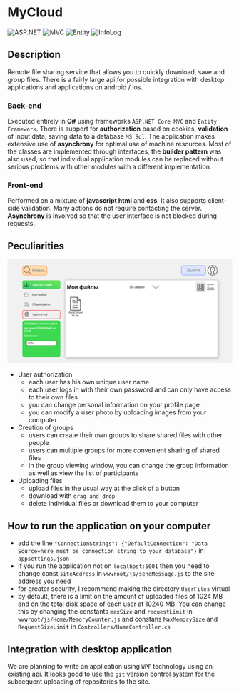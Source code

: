 # MyCloud
![ASP.NET](https://img.shields.io/badge/ASP.NET%20Core-5.0-informational)
![MVC](https://img.shields.io/badge/MVC%20Framework-5.0-informational)
![Entity](https://img.shields.io/badge/Entity%20Framework-6.0-brightgreen)
![InfoLog](https://img.shields.io/badge/InfoLog-1.0.0-orange)
## Description
Remote file sharing service that allows you to quickly download, save and group files. 
There is a fairly large api for possible integration with desktop applications and applications on android / ios.
### Back-end
Executed entirely in **C#** using frameworks `ASP.NET Core MVC` and `Entity Framework`.
There is support for **authorization** based on cookies, **validation** of input data, saving data to a database `MS Sql`.
The application makes extensive use of **asynchrony** for optimal use of machine resources.
Most of the classes are implemented through interfaces, the **builder pattern** was also used, so that individual application modules can be replaced without serious problems with other modules with a different implementation.
### Front-end
Performed on a mixture of **javascript html** and **css**. 
It also supports client-side validation. Many actions do not require contacting the server.
**Asynchrony** is involved so that the user interface is not blocked during requests.
## Peculiarities
![screenMainPage](https://github.com/KorablikDimak/MyCloud/raw/master/screenMainPage.png)
- User authorization
  - each user has his own unique user name
  - each user logs in with their own password and can only have access to their own files
  - you can change personal information on your profile page
  - you can modify a user photo by uploading images from your computer
- Creation of groups
  - users can create their own groups to share shared files with other people
  - users can multiple groups for more convenient sharing of shared files
  - in the group viewing window, you can change the group information as well as view the list of participants
- Uploading files
  - upload files in the usual way at the click of a button
  - download with `drag and drop`
  - delete individual files or download them to your computer
## How to run the application on your computer
- add the line `"ConnectionStrings": {"DefaultConnection": "Data Source=here must be connection string to your database"}` in `appsettings.json`
- if you run the application not on `localhost:5001` then you need to change const `siteAddress` in `wwwroot/js/sendMessage.js` to the site address you need
- for greater security, I recommend making the directory `UserFiles` virtual
- by default, there is a limit on the amount of uploaded files of 1024 MB and on the total disk space of each user at 10240 MB. You can change this by changing the constants `maxSize` and `requestLimit` in `wwwroot/js/Home/MemoryCounter.js` and constans `MaxMemorySize` and `RequestSizeLimit` in `Controllers/HomeController.cs`
## Integration with desktop application
We are planning to write an application using `WPF` technology using an existing api. 
It looks good to use the `git` version control system for the subsequent uploading of repositories to the site.
